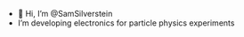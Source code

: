 - 👋 Hi, I’m @SamSilverstein
- I’m developing electronics for particle physics experiments

<!---
SamSilverstein/SamSilverstein is a ✨ special ✨ repository because its `README.md` (this file) appears on your GitHub profile.
You can click the Preview link to take a look at your changes.
--->
